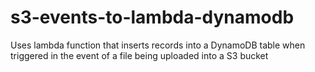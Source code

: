 # s3-events-to-lambda-dynamodb
Uses lambda function that inserts records into a DynamoDB table when triggered in the event of a file being uploaded into a S3 bucket
